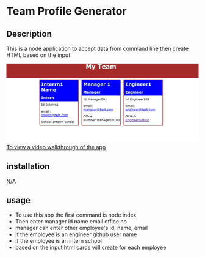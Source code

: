 # Team Profile Generator

## Description
This is a node application to accept data from command line then create HTML based on the input

![](./dist/screenshot.png)
[To view a video walkthrough of the  app]( https://drive.google.com/file/d/1fkdbNH3y3JD7HKvWkfk7MPmFh8GI31go/view)

## installation
N/A

## usage
* To use this app the first command is node index
* Then enter manager id name email office no
* manager can enter other employee's id, name, email 
* if the employee is an engineer github user name 
* if the employee is an intern school
* based on the input html cards will create for each employee
